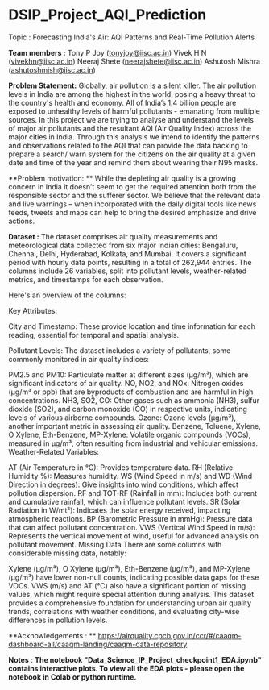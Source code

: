 # DSIP_Project_AQI_Prediction
Topic :
Forecasting India's Air: AQI Patterns and Real-Time Pollution Alerts

**Team members :**
Tony P Joy (tonyjoy@iisc.ac.in)
Vivek H N (vivekhn@iisc.ac.in) 
Neeraj Shete (neerajshete@iisc.ac.in)
Ashutosh Mishra (ashutoshmish@iisc.ac.in)


**Problem Statement:**
Globally, air pollution is a silent killer. The air pollution levels in India are among the highest in
the world, posing a heavy threat to the country's health and economy. All of India’s 1.4 billion people are
exposed to unhealthy levels of harmful pollutants - emanating from multiple sources. In this project we are
trying to analyse and understand the levels of major air pollutants and the resultant AQI (Air Quality Index)
across the major cities in India. Through this analysis we intend to identify the patterns and observations related
to the AQI that can provide the data backing to prepare a search/ warn system for the citizens on the air quality
at a given date and time of the year and remind them about wearing their N95 masks.

**Problem motivation: **
While the depleting air quality is a growing concern in India it doesn’t seem to get the
required attention both from the responsible sector and the sufferer sector. We believe that the relevant data and
live warnings – when incorporated with the daily digital tools like news feeds, tweets and maps can help to
bring the desired emphasize and drive actions.

**Dataset :**
The dataset comprises air quality measurements and meteorological data collected from six major Indian cities: Bengaluru, Chennai, Delhi, Hyderabad, Kolkata, and Mumbai. It covers a significant period with hourly data points, resulting in a total of 262,944 entries. The columns include 26 variables, split into pollutant levels, weather-related metrics, and timestamps for each observation.

Here's an overview of the columns:

Key Attributes:

City and Timestamp: These provide location and time information for each reading, essential for temporal and spatial analysis.

Pollutant Levels: The dataset includes a variety of pollutants, some commonly monitored in air quality indices:

PM2.5 and PM10: Particulate matter at different sizes (µg/m³), which are significant indicators of air quality.
NO, NO2, and NOx: Nitrogen oxides (µg/m³ or ppb) that are byproducts of combustion and are harmful in high concentrations.
NH3, SO2, CO: Other gases such as ammonia (NH3), sulfur dioxide (SO2), and carbon monoxide (CO) in respective units, indicating levels of various airborne compounds.
Ozone: Ozone levels (µg/m³), another important metric in assessing air quality.
Benzene, Toluene, Xylene, O Xylene, Eth-Benzene, MP-Xylene: Volatile organic compounds (VOCs), measured in µg/m³, often resulting from industrial and vehicular emissions.
Weather-Related Variables:

AT (Air Temperature in °C): Provides temperature data.
RH (Relative Humidity %): Measures humidity.
WS (Wind Speed in m/s) and WD (Wind Direction in degrees): Give insights into wind conditions, which affect pollution dispersion.
RF and TOT-RF (Rainfall in mm): Includes both current and cumulative rainfall, which can influence pollutant levels.
SR (Solar Radiation in W/mt²): Indicates the solar energy received, impacting atmospheric reactions.
BP (Barometric Pressure in mmHg): Pressure data that can affect pollutant concentration.
VWS (Vertical Wind Speed in m/s): Represents the vertical movement of wind, useful for advanced analysis on pollutant movement.
Missing Data
There are some columns with considerable missing data, notably:

Xylene (µg/m³), O Xylene (µg/m³), Eth-Benzene (µg/m³), and MP-Xylene (µg/m³) have lower non-null counts, indicating possible data gaps for these VOCs.
VWS (m/s) and AT (°C) also have a significant portion of missing values, which might require special attention during analysis.
This dataset provides a comprehensive foundation for understanding urban air quality trends, correlations with weather conditions, and evaluating city-wise differences in pollution levels.

**Acknowledgements : **
https://airquality.cpcb.gov.in/ccr/#/caaqm-dashboard-all/caaqm-landing/caaqm-data-repository

**Notes** : 
**The notebook "Data_Science_IP_Project_checkpoint1_EDA.ipynb" contains interactive plots. To view all the EDA plots - please open the notebook in Colab or python runtime.**
